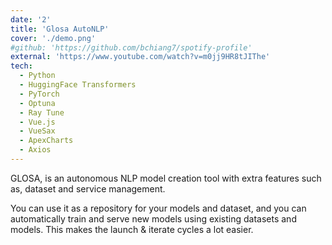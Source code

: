 ```yaml
---
date: '2'
title: 'Glosa AutoNLP'
cover: './demo.png'
#github: 'https://github.com/bchiang7/spotify-profile'
external: 'https://www.youtube.com/watch?v=m0jj9HR8tJIThe'
tech:
  - Python
  - HuggingFace Transformers
  - PyTorch
  - Optuna
  - Ray Tune
  - Vue.js
  - VueSax
  - ApexCharts
  - Axios
---
```


GLOSA, is an autonomous NLP model creation tool with extra features such as, dataset and service management. 

You can use it as a repository for your models and dataset, and you can automatically train and serve new models using existing datasets and models. 
This makes the launch & iterate cycles a lot easier.